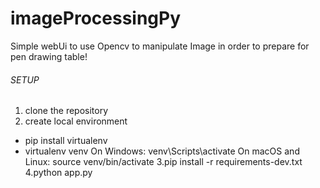 # imageProcessingPy

Simple webUi to use Opencv to manipulate Image in order to prepare for pen drawing table!

###### SETUP ######

1. clone the repository
2. create local environment
  - pip install virtualenv
  - virtualenv venv
  On Windows:
    venv\Scripts\activate
  On macOS and Linux:
    source venv/bin/activate
3.pip install -r requirements-dev.txt
4.python app.py
